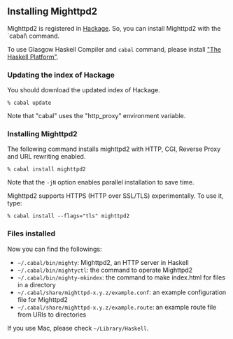 ## Installing Mighttpd2

Mighttpd2 is registered in [Hackage](http://hackage.haskell.org/packages/hackage.html). So, you can install Mighttpd2 with the `cabal\ command.

To use Glasgow Haskell Compiler and `cabal` command, please install ["The Haskell Platform"](http://hackage.haskell.org/platform/).

### Updating the index of Hackage

You should download the updated index of Hackage.

```shell
% cabal update
```

Note that "cabal" uses the "http_proxy" environment variable.

### Installing Mighttpd2

The following command installs mighttpd2 with HTTP, CGI, Reverse Proxy and URL rewriting enabled.

```shell
% cabal install mighttpd2
```

Note that the `-jN` option enables parallel installation to save time.

Mighttpd2 supports HTTPS (HTTP over SSL/TLS) experimentally. To use it, type:

```shell
% cabal install --flags="tls" mighttpd2
```

### Files installed

Now you can find the followings:

- `~/.cabal/bin/mighty`: Mighttpd2, an HTTP server in Haskell
- `~/.cabal/bin/mightyctl`: the command to operate Mighttpd2
- `~/.cabal/bin/mighty-mkindex`: the command to make index.html for files in a directory
- `~/.cabal/share/mighttpd-x.y.z/example.conf`: an example configuration file for Mighttpd2
- `~/.cabal/share/mighttpd-x.y.z/example.route`: an example route file from URIs to directories

If you use Mac, please check `~/Library/Haskell`.
